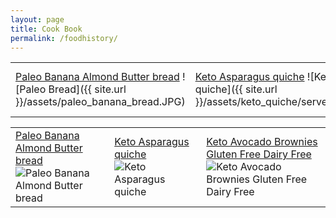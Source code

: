 ```yaml
---
layout: page
title: Cook Book
permalink: /foodhistory/
---
```



|   |   |   |
|---|---|---|
|[Paleo Banana Almond Butter bread](http://mela.ro/food/2018/09/25/Paleo-banana-bread/) ![Paleo Bread]({{ site.url }}/assets/paleo_banana_bread.JPG)|[Keto Asparagus quiche](http://mela.ro/food/2018/09/26/Keto-Asparagus-quiche/) ![Keto quiche]({{ site.url }}/assets/keto_quiche/serve.JPG)|[eto Avocado Brownies Gluten Free Dairy Free](http://mela.ro/food/2018/09/30/keto-avocado-brownies/) ![Keto Avocado Brownies Gluten Free Dairy Free]({{ site.url }}/assets/keto_avocado_brownie/ema.JPG)|


<table>
  <tr>
    <td>
        <a href="http://mela.ro/food/2018/09/25/Paleo-banana-bread/">Paleo Banana Almond Butter bread</a>
        <img src="{{ site.url }}/assets/paleo_banana_bread.JPG" alt="Paleo Banana Almond Butter bread"/>
    </td>
    <td>
        <a href="http://mela.ro/food/2018/09/26/Keto-Asparagus-quiche/">Keto Asparagus quiche</a>
        <img src="{{ site.url }}/assets/paleo_banana_bread.JPG" alt="Keto Asparagus quiche"/>
    </td> 
    <td>
        <a href="http://mela.ro/food/2018/09/30/keto-avocado-brownies/">Keto Avocado Brownies Gluten Free Dairy Free</a>
        <img src="{{ site.url }}/assets/keto_avocado_brownie/ema.JPG" alt="Keto Avocado Brownies Gluten Free Dairy Free"/>
    </td>
  </tr>
</table>